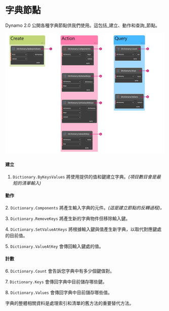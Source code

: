 # 字典節點

Dynamo 2.0 公開各種字典節點供我們使用。這包括_建立、動作和查詢_節點。

![](<../images/5-5/2/dictionary nodes - nodes.jpg>)

#### 建立

1. `Dictionary.ByKeysValues` 將使用提供的值和鍵建立字典。_(項目數目會是最短的清單輸入)_

#### 動作

2\. `Dictionary.Components` 將產生輸入字典的元件。_(這是建立節點的反轉過程)。_

3\. `Dictionary.RemoveKeys` 將產生新的字典物件但移除輸入鍵。

4\. `Dictionary.SetValueAtKeys` 將根據輸入鍵與值產生新字典，以取代對應鍵處的目前值。

5\. `Dictionary.ValueAtKey` 會傳回輸入鍵處的值。

#### 計數

6\. `Dictionary.Count` 會告訴您字典中有多少個鍵值對。

7\. `Dictionary.Keys` 會傳回字典中目前儲存哪些鍵。

8\. `Dictionary.Values` 會傳回字典中目前儲存哪些值。

字典的整體相關資料是處理索引和清單的舊方法的重要替代方法。

